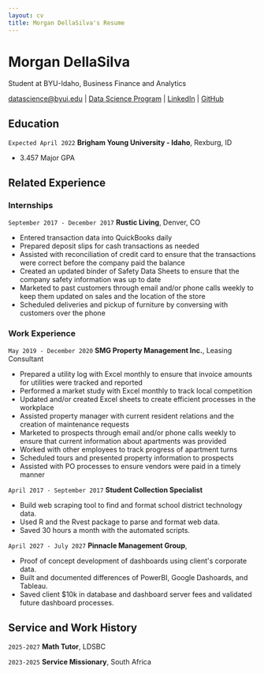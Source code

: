 ```yaml
---
layout: cv
title: Morgan DellaSilva's Resume
---
```

# Morgan DellaSilva
Student at BYU-Idaho, Business Finance and Analytics

<div id="webaddress">
<a href="datascience@byui.edu">datascience@byui.edu</a>
| <a href="https://byuidatascience.github.io/development.html">Data Science Program</a>
| <a href="https://www.linkedin.com/in/morgan-dellasilva/">LinkedIn</a>
| <a href="https://github.com/byuids-resumes">GitHub</a>
</div>

<!-- https://www.monique.tech/the-art-of-markdown -->

## Education

`Expected April 2022`
__Brigham Young University - Idaho__, Rexburg, ID

- 3.457 Major GPA


## Related Experience

### Internships

`September 2017 - December 2017`
__Rustic Living__, Denver, CO

- Entered transaction data into QuickBooks daily
- Prepared deposit slips for cash transactions as needed 
- Assisted with reconciliation of credit card to ensure that the transactions were correct before the company paid the balance
- Created an updated binder of Safety Data Sheets to ensure that the company safety information was up to date
- Marketed to past customers through email and/or phone calls weekly to keep them updated on sales and the location of the store
- Scheduled deliveries and pickup of furniture by conversing with customers over the phone


### Work Experience

`May 2019 - December 2020`
__SMG Property Management Inc.__, Leasing Consultant

- Prepared a utility log with Excel monthly to ensure that invoice amounts for utilities were tracked and reported
- Performed a market study with Excel monthly to track local competition
- Updated and/or created Excel sheets to create efficient processes in the workplace
- Assisted property manager with current resident relations and the creation of maintenance requests
- Marketed to prospects through email and/or phone calls weekly to ensure that current information about apartments was provided
- Worked with other employees to track progress of apartment turns
- Scheduled tours and presented property information to prospects
- Assisted with PO processes to ensure vendors were paid in a timely manner


`April 2017 - September 2017`
__Student Collection Specialist__

- Build web scraping tool to find and format school district technology data.
- Used R and the Rvest package to parse and format web data.
- Saved 30 hours a month with the automated scripts.

`April 2027 - July 2027`
__Pinnacle Management Group__, 

- Proof of concept development of dashboards using client's corporate data.
- Built and documented differences of PowerBI, Google Dashoards, and Tableau.
- Saved client $10k in database and dashboard server fees and validated future dashboard processes.


## Service and Work History

`2025-2027`
__Math Tutor__, LDSBC


`2023-2025`
__Service Missionary__, South Africa



<!-- ### Footer

Last updated: May 2013 -->


